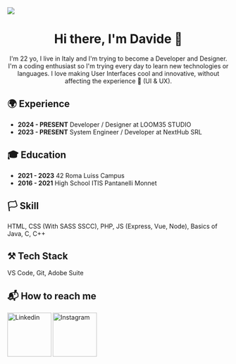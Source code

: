<img src="https://i.imgur.com/orKNBMK.png"/>

<main>
  <h1 align="center">Hi there, I'm Davide 👋</h1>
  <p align="center">
    I'm 22 yo, I live in Italy and I'm trying to become a Developer and Designer. I'm a coding enthusiast so I'm trying every day to learn new technologies or languages. I love making User Interfaces cool and innovative, without affecting the experience 🌈 (UI & UX).
  </p>
  <h2>🌍 Experience</h2>
  <ul>
    <li><strong>2024 - PRESENT</strong> Developer / Designer at LOOM35 STUDIO</li>
    <li><strong>2023 - PRESENT</strong> System Engineer / Developer at NextHub SRL</li>
  </ul>
  <h2>🎓 Education</h2>
  <ul>
    <li><strong>2021 - 2023</strong> 42 Roma Luiss Campus</li>
    <li><strong>2016 - 2021</strong> High School ITIS Pantanelli Monnet</li>
  </ul>
  <h2>🏳️ Skill</h2>
    <p>HTML, CSS (With SASS SSCC), PHP, JS (Express, Vue, Node), Basics of Java, C, C++</p>
  <h2>⚒️ Tech Stack</h2>
    <p>VS Code, Git, Adobe Suite</p>
  </ul>
  <h2>📬 How to reach me</h2>
  <a href="https://www.linkedin.com/in/davide-gioia-6ab2291a0/">
    <img align="left" alt="Linkedin" width="100px" src="https://img.shields.io/badge/Linkedin-0A66C2?style=for-the-badge&logo=Linkedin&logoColor=white" />
  </a>
  <a href="https://www.instagram.com/davide.zip/">
    <img align="left" alt="Instagram" width="100px" src="https://img.shields.io/badge/Instagram-E4405F?style=for-the-badge&logo=instagram&logoColor=white" />
  </a>
</main>

<!--
**DavideGioia/davidegioia** is a ✨ _special_ ✨ repository because its `README.md` (this file) appears on your GitHub profile.

Here are some ideas to get you started:

- 🔭 I’m currently working on ...
- 🌱 I’m currently learning ...
- 👯 I’m looking to collaborate on ...
- 🤔 I’m looking for help with ...
- 💬 Ask me about ...
- 📫 How to reach me: ...
- 😄 Pronouns: ...
- ⚡ Fun fact: ...
-->
